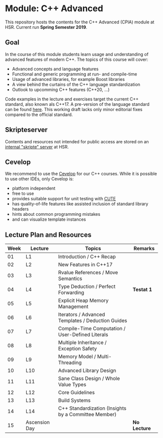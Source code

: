 # Module: C++ Advanced

This repository hosts the contents for the C++ Advanced (CPlA) module at HSR. Current run **Spring Semester 2019**.

## Goal
In the course of this module students learn usage and understanding of advanced features of modern C++. The topics of this course will cover:
* Advanced concepts and language features
* Functional and generic programming at run- and compile-time
* Usage of advanced libraries, for example Boost libraries
* A view behind the curtains of the C++ language standardization
* Outlook to upcomming C++ features (C++20, ...) 

Code examples in the lecture and exercises target the current C++ standard, also known als C++17. A pre-version of the language standard can be found [here](http://www.open-std.org/jtc1/sc22/wg21/docs/papers/2017/n4659.pdf). This working draft lacks only minor editorial fixes compared to the official standard.


## Skripteserver
Contents and resources not intended for public access are stored on an [internal "skripte" server](https://skripte.hsr.ch/Informatik/Fachbereich/C++_Advanced/CplA/) at HSR. 


## Cevelop
We recommend to use the [Cevelop](https://www.cevelop.com) for our C++ courses. While it is possible to use other IDEs, only Cevelop is:
* platform independent
* free to use
* provides suitable support for unit testing with [CUTE](https://www.cute-test.com)
* has quality-of-life features like assisted inclusion of standard library headers
* hints about common programming mistakes
* and can visualize template instances


## Lecture Plan and Resources
| Week | Lecture | Topics | Remarks |
| ---- | ------- | ------ | ------- |
|01    |L1|Introduction / C++ Recap||
|02    |L2|New Features in C++17||
|03    |L3|Rvalue References / Move Semantics||
|04    |L4|Type Deduction / Perfect Forwarding|**Testat 1**|
|05    |L5|Explicit Heap Memory Management||
|06    |L6|Iterators / Advanced Templates / Deduction Guides ||
|07    |L7|Compile-Time Computation / User-Defined Literals||
|08    |L8|Multiple Inheritance / Exception Safety||
|09    |L9|Memory Model / Multi-Threading||
|10    |L10|Advanced Library Design||
|11    |L11|Sane Class Design / Whole Value Types||
|12    |L12|Core Guidelines||
|13    |L13|Build Systems||
|14    |L14|C++ Standardization (Insights by a Committee Member)||
|15    |Ascension Day||**No Lecture**|

